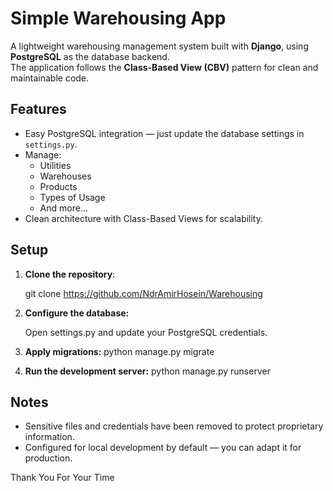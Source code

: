 # Simple Warehousing App

A lightweight warehousing management system built with **Django**, using **PostgreSQL** as the database backend.  
The application follows the **Class-Based View (CBV)** pattern for clean and maintainable code.

## Features
- Easy PostgreSQL integration — just update the database settings in `settings.py`.
- Manage:
  - Utilities
  - Warehouses
  - Products
  - Types of Usage
  - And more...
- Clean architecture with Class-Based Views for scalability.

## Setup
1. **Clone the repository**:

   git clone <https://github.com/NdrAmirHosein/Warehousing>

2. **Configure the database:**
    
    Open settings.py and update your PostgreSQL credentials.

3. **Apply migrations:**
    python manage.py migrate

4. **Run the development server:**
    python manage.py runserver

## Notes
  - Sensitive files and credentials have been removed to protect proprietary information.
  - Configured for local development by default — you can adapt it for production.

Thank You For Your Time